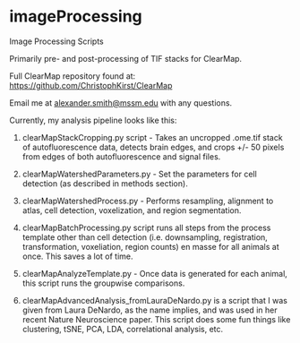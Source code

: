 # imageProcessing
Image Processing Scripts

Primarily pre- and post-processing of TIF stacks for ClearMap. 

Full ClearMap repository found at: https://github.com/ChristophKirst/ClearMap

Email me at alexander.smith@mssm.edu with any questions.

Currently, my analysis pipeline looks like this:

1) clearMapStackCropping.py script - Takes an uncropped .ome.tif stack of autofluorescence data, detects brain edges, and crops +/- 50 pixels from edges of both autofluorescence and signal files.

2) clearMapWatershedParameters.py - Set the parameters for cell detection (as described in methods section).

3) clearMapWatershedProcess.py - Performs resampling, alignment to atlas, cell detection, voxelization, and region segmentation.

4) clearMapBatchProcessing.py script runs all steps from the process template other than cell detection (i.e. downsampling, registration, transformation, voxeliation, region counts) en masse for all animals at once. This saves a lot of time.

5) clearMapAnalyzeTemplate.py - Once data is generated for each animal, this script runs the groupwise comparisons.

6) clearMapAdvancedAnalysis_fromLauraDeNardo.py is a script that I was given from Laura DeNardo, as the name implies, and was used in her recent Nature Neuroscience paper. This script does some fun things like clustering, tSNE, PCA, LDA, correlational analysis, etc.
